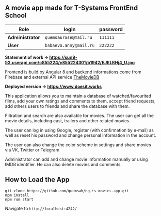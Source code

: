 ## A movie app made for T-Systems FrontEnd School

| Role              | login                  | password |
| ----------------- | ---------------------- | -------- |
| **Administrator** | `quemsaurose@mail.ru`  | `111111` |
| **User**          | `babaeva.anny@mail.ru` | `222222` |

**Statement of work -> https://sun9-53.userapi.com/c855224/v855224301/b1942/EJItLBHj4_U.jpg**

Frontend is build by Angular 8 and backend informations come from Firebase and external API service [TheMovieDB](https://developers.themoviedb.org/3)

**Deployed version -> https://www.doesit.works**

This application allows you to maintain a database of watched/favourited films, add your own ratings and comments to them, accept friend requests, add others users to friends and share the database with them.

Filtration and search are also available for movies. The user can get all the movie details, including cast, trailers and other related movies.

The user can log in using Google, register (with confirmation by e-mail) as well as reset his password and change personal information in the account.

The user can also change the color scheme in settings and share movies via VK, Twitter or Telegram.

Administrator can add and change movie information manually or using IMDB identifier. He can also delete movies and comments.

## How to Load the App

```
git clone https://github.com/quemsah/ng-ts-movies-app.git
npm install
npm run start
```

Navigate to `http://localhost:4242/`
